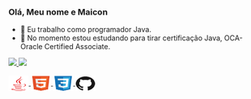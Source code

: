 ### Olá, Meu nome e Maicon 
- 🔭 Eu trabalho como programador Java.
- 🌱 No momento estou estudando para  tirar certificação  Java, OCA-Oracle Certified Associate.

<div>
  <a href="https://github.com/MaiconGSilva">
  <img height="150em" src="https://github-readme-stats.vercel.app/api?username=MaiconGSilva&show_icons=true&theme=dark&include_all_commits=true&count_private=true"/>
  <img height="150em" src="https://github-readme-stats.vercel.app/api/top-langs/?username=MaiconGSilva&layout=compact&langs_count=7&theme=dark"/>
</div>

 <div style="display: inline_block"><br>
  <img align="center" alt="Maicon-Java" height="30" width="40" src="https://raw.githubusercontent.com/devicons/devicon/master/icons//java/java-plain.svg">
  <img align="center" alt="Maicon-HTML" height="30" width="40" src="https://raw.githubusercontent.com/devicons/devicon/master/icons/html5/html5-original.svg">
  <img align="center" alt="Maicon-CSS" height="30" width="40" src="https://raw.githubusercontent.com/devicons/devicon/master/icons/css3/css3-original.svg">
  <img align="center" alt="Maicon-GuitHub" height="30" width="40" src="https://raw.githubusercontent.com/devicons/devicon/master/icons/github/github-original.svg">
</div>
 
 ##

